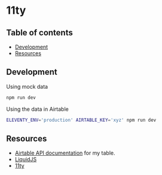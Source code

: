# 11ty

## Table of contents

<!-- toc -->

- [Development](#development)
- [Resources](#resources)

<!-- tocstop -->

## Development

Using mock data

```sh
npm run dev
```

Using the data in Airtable

```sh
ELEVENTY_ENV='production' AIRTABLE_KEY='xyz' npm run dev
```

## Resources

- [Airtable API documentation](https://airtable.com/app4qb1AkwWAND48o/api/docs#curl/introduction) for my table.
- [LiquidJS](https://liquidjs.com)
- [11ty](https://www.11ty.dev)
